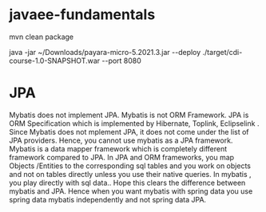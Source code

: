 # javaee-fundamentals


mvn clean package

java -jar ~/Downloads/payara-micro-5.2021.3.jar --deploy ./target/cdi-course-1.0-SNAPSHOT.war --port 8080

# JPA 
Mybatis does not implement JPA. Mybatis is not ORM Framework. JPA is ORM Specification which is implemented by Hibernate, Toplink, Eclipselink . Since Mybatis does not mplement JPA, it does not come under the list of JPA providers. Hence, you cannot use mybatis as a JPA framework. Mybatis is a data mapper framework which is completely different framework compared to JPA. In JPA and ORM frameworks, you map Objects /Entities to the corresponding sql tables and you work on objects and not on tables directly unless you use their native queries. In mybatis , you play directly with sql data.. Hope this clears the difference between mybatis and JPA. Hence when you want mybatis with spring data you use spring data mybatis independently and not spring data JPA.